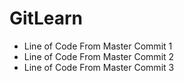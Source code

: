 # GitLearn
- Line of Code From Master Commit 1
- Line of Code From Master Commit 2
- Line of Code From Master Commit 3